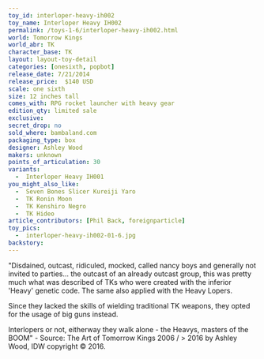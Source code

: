 ```yaml
---
toy_id: interloper-heavy-ih002
toy_name: Interloper Heavy IH002
permalink: /toys-1-6/interloper-heavy-ih002.html
world: Tomorrow Kings
world_abr: TK
character_base: TK
layout: layout-toy-detail
categories: [onesixth, popbot]
release_date: 7/21/2014
release_price:  $140 USD
scale: one sixth
size: 12 inches tall
comes_with: RPG rocket launcher with heavy gear
edition_qty: limited sale
exclusive: 
secret_drop: no
sold_where: bambaland.com
packaging_type: box
designer: Ashley Wood
makers: unknown
points_of_articulation: 30
variants: 
  -  Interloper Heavy IH001
you_might_also_like:
  -  Seven Bones Slicer Kureiji Yaro
  -  TK Ronin Moon
  -  TK Kenshiro Negro
  -  TK Hideo  
article_contributors: [Phil Back, foreignparticle]
toy_pics:
  -  interloper-heavy-ih002-01-6.jpg
backstory:
---
```

"Disdained, outcast, ridiculed, mocked, called nancy boys and generally not invited to parties... the outcast of an already outcast group, this was pretty much what was described of TKs who were created with the inferior 'Heavy' genetic code. The same also applied with the Heavy Lopers.

Since they lacked the skills of wielding traditional TK weapons, they opted for the usage of big guns instead.

Interlopers or not, eitherway they walk alone - the Heavys, masters of the BOOM" - Source: The Art of Tomorrow Kings 2006 / > 2016 by Ashley Wood, IDW copyright © 2016.